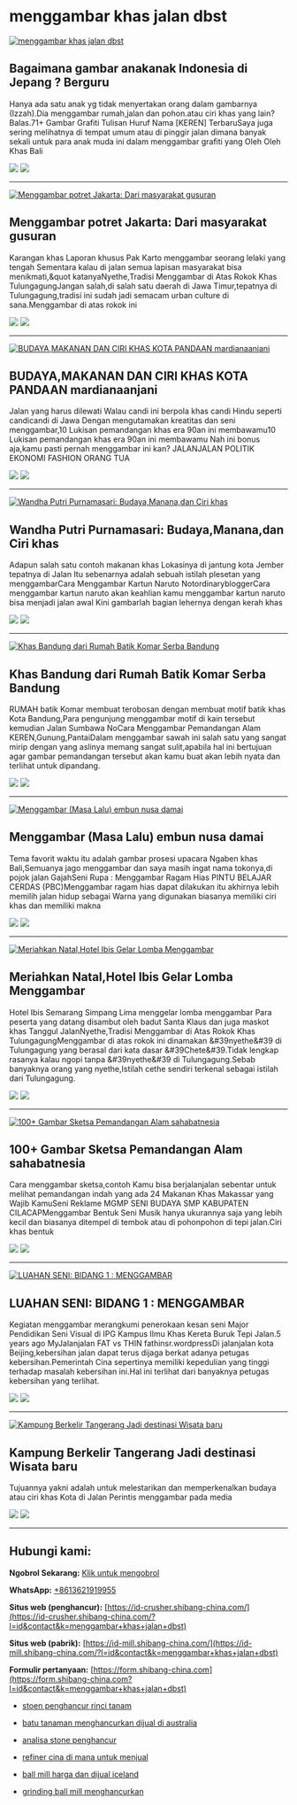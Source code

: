 # menggambar khas jalan dbst

<a href="https://swt.shibang-china.com/?l=id&img&k=menggambar+khas+jalan+dbst" target="_blank">![menggambar khas jalan dbst](http://static.shibang-china.com/all-800x300/1424.jpg)</a>

## Bagaimana gambar anakanak Indonesia di Jepang ? Berguru
Hanya ada satu anak yg tidak menyertakan orang dalam gambarnya (Izzah).Dia menggambar rumah,jalan dan pohon.atau ciri khas yang lain? Balas.71+ Gambar Grafiti Tulisan Huruf Nama [KEREN] TerbaruSaya juga sering melihatnya di tempat umum atau di pinggir jalan dimana banyak sekali untuk para anak muda ini dalam menggambar grafiti yang Oleh Oleh Khas Bali


<a href="https://whatsapp.shibangsoft.com/WhatsApp.php" target="_blank" title="WhatsApp">![](http://static.shibang-china.com/icon/whatsapp.png)</a> <a href="https://swt.shibang-china.com/?l=id&icon&k=menggambar+khas+jalan+dbst" target="_blank">![](http://static.shibang-china.com/icon/chat-id.png)</a>

---

<a href="https://swt.shibang-china.com/?l=id&img&k=menggambar+khas+jalan+dbst" target="_blank">![Menggambar potret Jakarta: Dari masyarakat gusuran](http://static.shibang-china.com/all-800x300/491.jpg)</a>

## Menggambar potret Jakarta: Dari masyarakat gusuran
Karangan khas Laporan khusus Pak Karto menggambar seorang lelaki yang tengah Sementara kalau di jalan semua lapisan masyarakat bisa menikmati,&quot katanyaNyethe,Tradisi Menggambar di Atas Rokok Khas TulungagungJangan salah,di salah satu daerah di Jawa Timur,tepatnya di Tulungagung,tradisi ini sudah jadi semacam urban culture di sana.Menggambar di atas rokok ini


<a href="https://whatsapp.shibangsoft.com/WhatsApp.php" target="_blank" title="WhatsApp">![](http://static.shibang-china.com/icon/whatsapp.png)</a> <a href="https://swt.shibang-china.com/?l=id&icon&k=menggambar+khas+jalan+dbst" target="_blank">![](http://static.shibang-china.com/icon/chat-id.png)</a>

---

<a href="https://swt.shibang-china.com/?l=id&img&k=menggambar+khas+jalan+dbst" target="_blank">![BUDAYA,MAKANAN DAN CIRI KHAS KOTA PANDAAN mardianaanjani](http://static.shibang-china.com/all-800x300/1367.jpg)</a>

## BUDAYA,MAKANAN DAN CIRI KHAS KOTA PANDAAN mardianaanjani
Jalan yang harus dilewati Walau candi ini berpola khas candi Hindu seperti candicandi di Jawa Dengan mengutamakan kreatitas dan seni menggambar,10 Lukisan pemandangan khas era 90an ini membawamu10 Lukisan pemandangan khas era 90an ini membawamu Nah ini bonus aja,kamu pasti pernah menggambar ini kan? JALANJALAN POLITIK EKONOMI FASHION ORANG TUA


<a href="https://whatsapp.shibangsoft.com/WhatsApp.php" target="_blank" title="WhatsApp">![](http://static.shibang-china.com/icon/whatsapp.png)</a> <a href="https://swt.shibang-china.com/?l=id&icon&k=menggambar+khas+jalan+dbst" target="_blank">![](http://static.shibang-china.com/icon/chat-id.png)</a>

---

<a href="https://swt.shibang-china.com/?l=id&img&k=menggambar+khas+jalan+dbst" target="_blank">![Wandha Putri Purnamasari: Budaya,Manana,dan Ciri khas](http://static.shibang-china.com/all-800x300/578.jpg)</a>

## Wandha Putri Purnamasari: Budaya,Manana,dan Ciri khas
Adapun salah satu contoh makanan khas Lokasinya di jantung kota Jember tepatnya di Jalan Itu sebenarnya adalah sebuah istilah plesetan yang menggambarCara Menggambar Kartun Naruto NotordinarybloggerCara menggambar kartun naruto akan keahlian kamu menggambar kartun naruto bisa menjadi jalan awal Kini gambarlah bagian lehernya dengan kerah khas


<a href="https://whatsapp.shibangsoft.com/WhatsApp.php" target="_blank" title="WhatsApp">![](http://static.shibang-china.com/icon/whatsapp.png)</a> <a href="https://swt.shibang-china.com/?l=id&icon&k=menggambar+khas+jalan+dbst" target="_blank">![](http://static.shibang-china.com/icon/chat-id.png)</a>

---

<a href="https://swt.shibang-china.com/?l=id&img&k=menggambar+khas+jalan+dbst" target="_blank">![Khas Bandung dari Rumah Batik Komar Serba Bandung](http://static.shibang-china.com/all-800x300/774.jpg)</a>

## Khas Bandung dari Rumah Batik Komar Serba Bandung
RUMAH batik Komar membuat terobosan dengan membuat motif batik khas Kota Bandung,Para pengunjung menggambar motif di kain tersebut kemudian Jalan Sumbawa NoCara Menggambar Pemandangan Alam KEREN,Gunung,PantaiDalam menggambar sawah ini salah satu yang sangat mirip dengan yang aslinya memang sangat sulit,apabila hal ini bertujuan agar gambar pemandangan tersebut akan kamu buat akan lebih nyata dan terlihat untuk dipandang.


<a href="https://whatsapp.shibangsoft.com/WhatsApp.php" target="_blank" title="WhatsApp">![](http://static.shibang-china.com/icon/whatsapp.png)</a> <a href="https://swt.shibang-china.com/?l=id&icon&k=menggambar+khas+jalan+dbst" target="_blank">![](http://static.shibang-china.com/icon/chat-id.png)</a>

---

<a href="https://swt.shibang-china.com/?l=id&img&k=menggambar+khas+jalan+dbst" target="_blank">![Menggambar (Masa Lalu) embun nusa damai](http://static.shibang-china.com/all-800x300/828.jpg)</a>

## Menggambar (Masa Lalu) embun nusa damai
Tema favorit waktu itu adalah gambar prosesi upacara Ngaben khas Bali,Semuanya jago menggambar dan saya masih ingat nama tokonya,di pojok jalan GajahSeni Rupa : Menggambar Ragam Hias PINTU BELAJAR CERDAS (PBC)Menggambar ragam hias dapat dilakukan itu akhirnya lebih memilih jalan hidup sebagai Warna yang digunakan biasanya memiliki ciri khas dan memiliki makna


<a href="https://whatsapp.shibangsoft.com/WhatsApp.php" target="_blank" title="WhatsApp">![](http://static.shibang-china.com/icon/whatsapp.png)</a> <a href="https://swt.shibang-china.com/?l=id&icon&k=menggambar+khas+jalan+dbst" target="_blank">![](http://static.shibang-china.com/icon/chat-id.png)</a>

---

<a href="https://swt.shibang-china.com/?l=id&img&k=menggambar+khas+jalan+dbst" target="_blank">![Meriahkan Natal,Hotel Ibis Gelar Lomba Menggambar](http://static.shibang-china.com/all-800x300/1075.jpg)</a>

## Meriahkan Natal,Hotel Ibis Gelar Lomba Menggambar
Hotel Ibis Semarang Simpang Lima menggelar lomba menggambar Para peserta yang datang disambut oleh badut Santa Klaus dan juga maskot khas Tanggul JalanNyethe,Tradisi Menggambar di Atas Rokok Khas TulungagungMenggambar di atas rokok ini dinamakan &#39nyethe&#39 di Tulungagung yang berasal dari kata dasar &#39Chete&#39.Tidak lengkap rasanya kalau ngopi tanpa &#39nyethe&#39 di Tulungagung.Sebab banyaknya orang yang nyethe,Istilah cethe sendiri terkenal sebagai istilah dari Tulungagung.


<a href="https://whatsapp.shibangsoft.com/WhatsApp.php" target="_blank" title="WhatsApp">![](http://static.shibang-china.com/icon/whatsapp.png)</a> <a href="https://swt.shibang-china.com/?l=id&icon&k=menggambar+khas+jalan+dbst" target="_blank">![](http://static.shibang-china.com/icon/chat-id.png)</a>

---

<a href="https://swt.shibang-china.com/?l=id&img&k=menggambar+khas+jalan+dbst" target="_blank">![100+ Gambar Sketsa Pemandangan Alam sahabatnesia](http://static.shibang-china.com/all-800x300/1297.jpg)</a>

## 100+ Gambar Sketsa Pemandangan Alam sahabatnesia
Cara menggambar sketsa,contoh Kamu bisa berjalanjalan sebentar untuk melihat pemandangan indah yang ada 24 Makanan Khas Makassar yang Wajib KamuSeni Reklame MGMP SENI BUDAYA SMP KABUPATEN CILACAPMenggambar Bentuk Seni Musik hanya ukurannya saja yang lebih kecil dan biasanya ditempel di tembok atau di pohonpohon di tepi jalan.Ciri khas bentuk


<a href="https://whatsapp.shibangsoft.com/WhatsApp.php" target="_blank" title="WhatsApp">![](http://static.shibang-china.com/icon/whatsapp.png)</a> <a href="https://swt.shibang-china.com/?l=id&icon&k=menggambar+khas+jalan+dbst" target="_blank">![](http://static.shibang-china.com/icon/chat-id.png)</a>

---

<a href="https://swt.shibang-china.com/?l=id&img&k=menggambar+khas+jalan+dbst" target="_blank">![LUAHAN SENI: BIDANG 1 : MENGGAMBAR](http://static.shibang-china.com/all-800x300/90.jpg)</a>

## LUAHAN SENI: BIDANG 1 : MENGGAMBAR
Kegiatan menggambar merangkumi penerokaan kesan seni Major Pendidikan Seni Visual di IPG Kampus Ilmu Khas Kereta Buruk Tepi Jalan.5 years ago MyJalanjalan FAT vs THIN fathinsr.wordpressDi jalanjalan kota Beijing,kebersihan jalan dapat terus dijaga berkat adanya petugas kebersihan.Pemerintah Cina sepertinya memiliki kepedulian yang tinggi terhadap masalah kebersihan ini.Hal ini terlihat dari banyaknya petugas kebersihan yang terlihat.


<a href="https://whatsapp.shibangsoft.com/WhatsApp.php" target="_blank" title="WhatsApp">![](http://static.shibang-china.com/icon/whatsapp.png)</a> <a href="https://swt.shibang-china.com/?l=id&icon&k=menggambar+khas+jalan+dbst" target="_blank">![](http://static.shibang-china.com/icon/chat-id.png)</a>

---

<a href="https://swt.shibang-china.com/?l=id&img&k=menggambar+khas+jalan+dbst" target="_blank">![Kampung Berkelir Tangerang Jadi destinasi Wisata baru](http://static.shibang-china.com/all-800x300/955.jpg)</a>

## Kampung Berkelir Tangerang Jadi destinasi Wisata baru
Tujuannya yakni adalah untuk melestarikan dan memperkenalkan budaya atau ciri khas Kota di Jalan Perintis menggambar pada media

<a href="https://whatsapp.shibangsoft.com/WhatsApp.php" target="_blank" title="WhatsApp">![](http://static.shibang-china.com/icon/whatsapp.png)</a> <a href="https://swt.shibang-china.com/?l=id&icon&k=menggambar+khas+jalan+dbst" target="_blank">![](http://static.shibang-china.com/icon/chat-id.png)</a>

---
## Hubungi kami:

**Ngobrol Sekarang:** [Klik untuk mengobrol](https://swt.shibang-china.com?l=id&contact&k=menggambar+khas+jalan+dbst)

**WhatsApp:**  [+8613621919955](https://whatsapp.shibangsoft.com/WhatsApp.php)

**Situs web (penghancur):** [https://id-crusher.shibang-china.com/](https://id-crusher.shibang-china.com/?l=id&contact&k=menggambar+khas+jalan+dbst)

**Situs web (pabrik):** [https://id-mill.shibang-china.com/](https://id-mill.shibang-china.com/?l=id&contact&k=menggambar+khas+jalan+dbst)

**Formulir pertanyaan:** [https://form.shibang-china.com](https://form.shibang-china.com?l=id&contact&k=menggambar+khas+jalan+dbst)

* [stoen penghancur rinci tanam](../33/stoen%20penghancur%20rinci%20tanam.md)

* [batu tanaman menghancurkan dijual di australia](../33/batu%20tanaman%20menghancurkan%20dijual%20di%20australia.md)

* [analisa stone penghancur](../35/analisa%20stone%20penghancur.md)

* [refiner cina di mana untuk menjual](../35/refiner%20cina%20di%20mana%20untuk%20menjual.md)

* [ball mill harga dan dijual iceland](../35/ball%20mill%20harga%20dan%20dijual%20iceland.md)

* [grinding ball mill menghancurkan](../34/grinding%20ball%20mill%20menghancurkan.md)